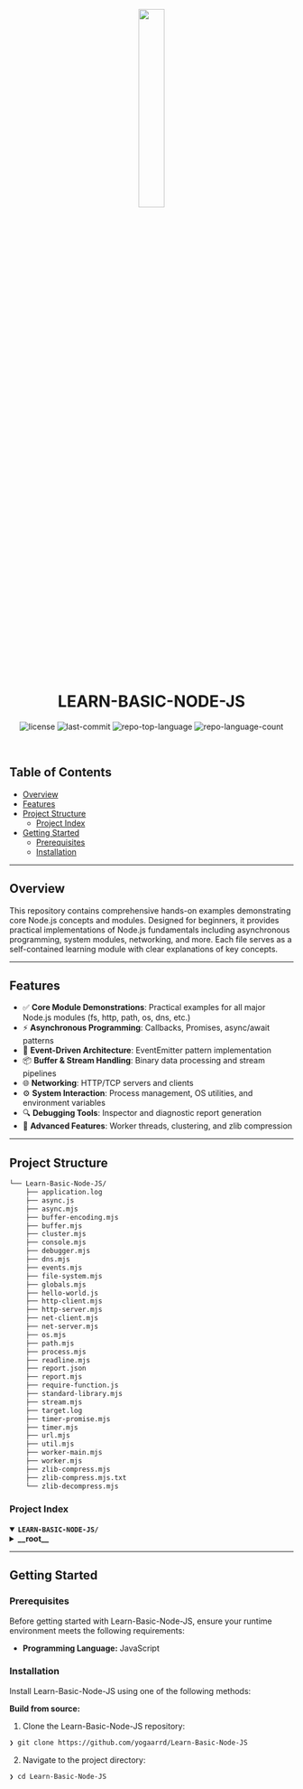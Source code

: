 <p align="center">
    <img src="https://upload.wikimedia.org/wikipedia/commons/thumb/d/d9/Node.js_logo.svg/2560px-Node.js_logo.svg.png" align="center" width="30%">
</p>
<p align="center"><h1 align="center">LEARN-BASIC-NODE-JS</h1></p>
<p align="center">
	<img src="https://img.shields.io/github/license/yogaarrd/Learn-Basic-Node-JS?style=default&logo=opensourceinitiative&logoColor=white&color=0080ff" alt="license">
	<img src="https://img.shields.io/github/last-commit/yogaarrd/Learn-Basic-Node-JS?style=default&logo=git&logoColor=white&color=0080ff" alt="last-commit">
	<img src="https://img.shields.io/github/languages/top/yogaarrd/Learn-Basic-Node-JS?style=default&color=0080ff" alt="repo-top-language">
	<img src="https://img.shields.io/github/languages/count/yogaarrd/Learn-Basic-Node-JS?style=default&color=0080ff" alt="repo-language-count">
</p>
<p align="center"><!-- default option, no dependency badges. -->
</p>
<p align="center">
	<!-- default option, no dependency badges. -->
</p>
<br>

##  Table of Contents

- [ Overview](#-overview)
- [ Features](#-features)
- [ Project Structure](#-project-structure)
  - [ Project Index](#-project-index)
- [ Getting Started](#-getting-started)
  - [ Prerequisites](#-prerequisites)
  - [ Installation](#-installation)

---

##  Overview

This repository contains comprehensive hands-on examples demonstrating core Node.js concepts and modules. Designed for beginners, it provides practical implementations of Node.js fundamentals including asynchronous programming, system modules, networking, and more. Each file serves as a self-contained learning module with clear explanations of key concepts.

---

##  Features

- ✅ **Core Module Demonstrations**: Practical examples for all major Node.js modules (fs, http, path, os, dns, etc.)
- ⚡ **Asynchronous Programming**: Callbacks, Promises, async/await patterns
- 🔌 **Event-Driven Architecture**: EventEmitter pattern implementation
- 📦 **Buffer & Stream Handling**: Binary data processing and stream pipelines
- 🌐 **Networking**: HTTP/TCP servers and clients
- ⚙️ **System Interaction**: Process management, OS utilities, and environment variables
- 🔍 **Debugging Tools**: Inspector and diagnostic report generation
- 🧵 **Advanced Features**: Worker threads, clustering, and zlib compression

---

##  Project Structure

```sh
└── Learn-Basic-Node-JS/
    ├── application.log
    ├── async.js
    ├── async.mjs
    ├── buffer-encoding.mjs
    ├── buffer.mjs
    ├── cluster.mjs
    ├── console.mjs
    ├── debugger.mjs
    ├── dns.mjs
    ├── events.mjs
    ├── file-system.mjs
    ├── globals.mjs
    ├── hello-world.js
    ├── http-client.mjs
    ├── http-server.mjs
    ├── net-client.mjs
    ├── net-server.mjs
    ├── os.mjs
    ├── path.mjs
    ├── process.mjs
    ├── readline.mjs
    ├── report.json
    ├── report.mjs
    ├── require-function.js
    ├── standard-library.mjs
    ├── stream.mjs
    ├── target.log
    ├── timer-promise.mjs
    ├── timer.mjs
    ├── url.mjs
    ├── util.mjs
    ├── worker-main.mjs
    ├── worker.mjs
    ├── zlib-compress.mjs
    ├── zlib-compress.mjs.txt
    └── zlib-decompress.mjs
```


###  Project Index
<details open>
	<summary><b><code>LEARN-BASIC-NODE-JS/</code></b></summary>
	<details> <!-- __root__ Submodule -->
		<summary><b>__root__</b></summary>
		<blockquote>
			<table>
			<tr>
				<td><b><a href='https://github.com/yogaarrd/Learn-Basic-Node-JS/blob/master/debugger.mjs'>debugger.mjs</a></b></td>
				<td><code>❯ REPLACE-ME</code></td>
			</tr>
			<tr>
				<td><b><a href='https://github.com/yogaarrd/Learn-Basic-Node-JS/blob/master/stream.mjs'>stream.mjs</a></b></td>
				<td><code>❯ REPLACE-ME</code></td>
			</tr>
			<tr>
				<td><b><a href='https://github.com/yogaarrd/Learn-Basic-Node-JS/blob/master/async.js'>async.js</a></b></td>
				<td><code>❯ REPLACE-ME</code></td>
			</tr>
			<tr>
				<td><b><a href='https://github.com/yogaarrd/Learn-Basic-Node-JS/blob/master/net-server.mjs'>net-server.mjs</a></b></td>
				<td><code>❯ REPLACE-ME</code></td>
			</tr>
			<tr>
				<td><b><a href='https://github.com/yogaarrd/Learn-Basic-Node-JS/blob/master/events.mjs'>events.mjs</a></b></td>
				<td><code>❯ REPLACE-ME</code></td>
			</tr>
			<tr>
				<td><b><a href='https://github.com/yogaarrd/Learn-Basic-Node-JS/blob/master/net-client.mjs'>net-client.mjs</a></b></td>
				<td><code>❯ REPLACE-ME</code></td>
			</tr>
			<tr>
				<td><b><a href='https://github.com/yogaarrd/Learn-Basic-Node-JS/blob/master/buffer.mjs'>buffer.mjs</a></b></td>
				<td><code>❯ REPLACE-ME</code></td>
			</tr>
			<tr>
				<td><b><a href='https://github.com/yogaarrd/Learn-Basic-Node-JS/blob/master/http-server.mjs'>http-server.mjs</a></b></td>
				<td><code>❯ REPLACE-ME</code></td>
			</tr>
			<tr>
				<td><b><a href='https://github.com/yogaarrd/Learn-Basic-Node-JS/blob/master/zlib-compress.mjs.txt'>zlib-compress.mjs.txt</a></b></td>
				<td><code>❯ REPLACE-ME</code></td>
			</tr>
			<tr>
				<td><b><a href='https://github.com/yogaarrd/Learn-Basic-Node-JS/blob/master/buffer-encoding.mjs'>buffer-encoding.mjs</a></b></td>
				<td><code>❯ REPLACE-ME</code></td>
			</tr>
			<tr>
				<td><b><a href='https://github.com/yogaarrd/Learn-Basic-Node-JS/blob/master/worker.mjs'>worker.mjs</a></b></td>
				<td><code>❯ REPLACE-ME</code></td>
			</tr>
			<tr>
				<td><b><a href='https://github.com/yogaarrd/Learn-Basic-Node-JS/blob/master/require-function.js'>require-function.js</a></b></td>
				<td><code>❯ REPLACE-ME</code></td>
			</tr>
			<tr>
				<td><b><a href='https://github.com/yogaarrd/Learn-Basic-Node-JS/blob/master/path.mjs'>path.mjs</a></b></td>
				<td><code>❯ REPLACE-ME</code></td>
			</tr>
			<tr>
				<td><b><a href='https://github.com/yogaarrd/Learn-Basic-Node-JS/blob/master/http-client.mjs'>http-client.mjs</a></b></td>
				<td><code>❯ REPLACE-ME</code></td>
			</tr>
			<tr>
				<td><b><a href='https://github.com/yogaarrd/Learn-Basic-Node-JS/blob/master/timer.mjs'>timer.mjs</a></b></td>
				<td><code>❯ REPLACE-ME</code></td>
			</tr>
			<tr>
				<td><b><a href='https://github.com/yogaarrd/Learn-Basic-Node-JS/blob/master/file-system.mjs'>file-system.mjs</a></b></td>
				<td><code>❯ REPLACE-ME</code></td>
			</tr>
			<tr>
				<td><b><a href='https://github.com/yogaarrd/Learn-Basic-Node-JS/blob/master/worker-main.mjs'>worker-main.mjs</a></b></td>
				<td><code>❯ REPLACE-ME</code></td>
			</tr>
			<tr>
				<td><b><a href='https://github.com/yogaarrd/Learn-Basic-Node-JS/blob/master/util.mjs'>util.mjs</a></b></td>
				<td><code>❯ REPLACE-ME</code></td>
			</tr>
			<tr>
				<td><b><a href='https://github.com/yogaarrd/Learn-Basic-Node-JS/blob/master/async.mjs'>async.mjs</a></b></td>
				<td><code>❯ REPLACE-ME</code></td>
			</tr>
			<tr>
				<td><b><a href='https://github.com/yogaarrd/Learn-Basic-Node-JS/blob/master/url.mjs'>url.mjs</a></b></td>
				<td><code>❯ REPLACE-ME</code></td>
			</tr>
			<tr>
				<td><b><a href='https://github.com/yogaarrd/Learn-Basic-Node-JS/blob/master/cluster.mjs'>cluster.mjs</a></b></td>
				<td><code>❯ REPLACE-ME</code></td>
			</tr>
			<tr>
				<td><b><a href='https://github.com/yogaarrd/Learn-Basic-Node-JS/blob/master/globals.mjs'>globals.mjs</a></b></td>
				<td><code>❯ REPLACE-ME</code></td>
			</tr>
			<tr>
				<td><b><a href='https://github.com/yogaarrd/Learn-Basic-Node-JS/blob/master/readline.mjs'>readline.mjs</a></b></td>
				<td><code>❯ REPLACE-ME</code></td>
			</tr>
			<tr>
				<td><b><a href='https://github.com/yogaarrd/Learn-Basic-Node-JS/blob/master/console.mjs'>console.mjs</a></b></td>
				<td><code>❯ REPLACE-ME</code></td>
			</tr>
			<tr>
				<td><b><a href='https://github.com/yogaarrd/Learn-Basic-Node-JS/blob/master/zlib-decompress.mjs'>zlib-decompress.mjs</a></b></td>
				<td><code>❯ REPLACE-ME</code></td>
			</tr>
			<tr>
				<td><b><a href='https://github.com/yogaarrd/Learn-Basic-Node-JS/blob/master/report.mjs'>report.mjs</a></b></td>
				<td><code>❯ REPLACE-ME</code></td>
			</tr>
			<tr>
				<td><b><a href='https://github.com/yogaarrd/Learn-Basic-Node-JS/blob/master/dns.mjs'>dns.mjs</a></b></td>
				<td><code>❯ REPLACE-ME</code></td>
			</tr>
			<tr>
				<td><b><a href='https://github.com/yogaarrd/Learn-Basic-Node-JS/blob/master/report.json'>report.json</a></b></td>
				<td><code>❯ REPLACE-ME</code></td>
			</tr>
			<tr>
				<td><b><a href='https://github.com/yogaarrd/Learn-Basic-Node-JS/blob/master/os.mjs'>os.mjs</a></b></td>
				<td><code>❯ REPLACE-ME</code></td>
			</tr>
			<tr>
				<td><b><a href='https://github.com/yogaarrd/Learn-Basic-Node-JS/blob/master/process.mjs'>process.mjs</a></b></td>
				<td><code>❯ REPLACE-ME</code></td>
			</tr>
			<tr>
				<td><b><a href='https://github.com/yogaarrd/Learn-Basic-Node-JS/blob/master/hello-world.js'>hello-world.js</a></b></td>
				<td><code>❯ REPLACE-ME</code></td>
			</tr>
			<tr>
				<td><b><a href='https://github.com/yogaarrd/Learn-Basic-Node-JS/blob/master/zlib-compress.mjs'>zlib-compress.mjs</a></b></td>
				<td><code>❯ REPLACE-ME</code></td>
			</tr>
			<tr>
				<td><b><a href='https://github.com/yogaarrd/Learn-Basic-Node-JS/blob/master/timer-promise.mjs'>timer-promise.mjs</a></b></td>
				<td><code>❯ REPLACE-ME</code></td>
			</tr>
			<tr>
				<td><b><a href='https://github.com/yogaarrd/Learn-Basic-Node-JS/blob/master/standard-library.mjs'>standard-library.mjs</a></b></td>
				<td><code>❯ REPLACE-ME</code></td>
			</tr>
			</table>
		</blockquote>
	</details>
</details>

---
##  Getting Started

###  Prerequisites

Before getting started with Learn-Basic-Node-JS, ensure your runtime environment meets the following requirements:

- **Programming Language:** JavaScript


###  Installation

Install Learn-Basic-Node-JS using one of the following methods:

**Build from source:**

1. Clone the Learn-Basic-Node-JS repository:
```sh
❯ git clone https://github.com/yogaarrd/Learn-Basic-Node-JS
```

2. Navigate to the project directory:
```sh
❯ cd Learn-Basic-Node-JS
```




